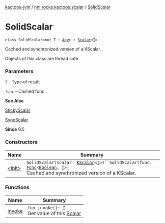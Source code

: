 [kactoos-jvm](../../index.md) / [nnl.rocks.kactoos.scalar](../index.md) / [SolidScalar](./index.md)

# SolidScalar

`class SolidScalar<out T : `[`Any`](https://kotlinlang.org/api/latest/jvm/stdlib/kotlin/-any/index.html)`> : `[`Scalar`](../../nnl.rocks.kactoos/-scalar/index.md)`<`[`T`](index.md#T)`>`

Cached and synchronized version of a KScalar.

Objects of this class are thread safe.

### Parameters

`T` - Type of result

`func` - Cached func

**See Also**

[StickyScalar](../-sticky-scalar/index.md)

[SyncScalar](../-sync-scalar/index.md)

**Since**
0.5

### Constructors

| Name | Summary |
|---|---|
| [&lt;init&gt;](-init-.md) | `SolidScalar(scalar: `[`KScalar`](../../nnl.rocks.kactoos/-k-scalar.md)`<`[`T`](index.md#T)`>)``SolidScalar(func: `[`Func`](../../nnl.rocks.kactoos/-func/index.md)`<`[`Boolean`](https://kotlinlang.org/api/latest/jvm/stdlib/kotlin/-boolean/index.html)`, `[`T`](index.md#T)`>)`<br>Cached and synchronized version of a KScalar. |

### Functions

| Name | Summary |
|---|---|
| [invoke](invoke.md) | `fun invoke(): `[`T`](index.md#T)<br>Get value of this [Scalar](../../nnl.rocks.kactoos/-scalar/index.md) |
